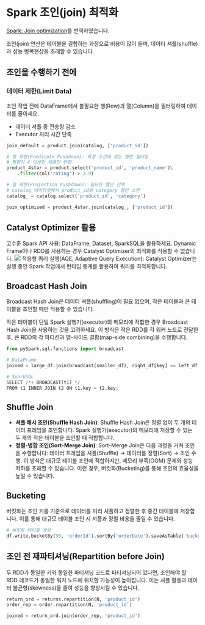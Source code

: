 # Spark 조인(join) 최적화 
[Spark: Join optimization](https://medium.com/@harkiratk/spark-join-optimization-fe02a1fb72f4)를 번역하였습니다.

조인(join) 연산은 테이블을 결합하는 과정으로 비용이 많이 들며, 데이터 셔플(shuffle)과 성능 병목현상을 초래할 수 있습니다.
## 조인을 수행하기 전에

### 데이터 제한(Limit Data) 
조인 작업 전에 DataFrame에서 불필요한 행(Row)과 열(Column)을 필터링하여 데이터를 줄이세요.
- 데이터 셔플 중 전송량 감소
- Executor 처리 시간 단축

```python
join_default = product.join(catalog, ['product_id'])

# 행 제한(Predicate Pushdown): 특정 조건에 맞는 행만 필터링
# 평점이 4 이상인 제품만 반환
product_4star = product.select('product_id', 'product_name')\
	.filter(col('rating') > 3.9)

# 열 제한(Projection Pushdown): 필요한 열만 선택
# catalog 데이터셋에서 product_id와 category 열만 스캔
catalog_ = catalog.select('product_id', 'category')

join_optimized = product_4star.join(catalog_, ['product_id'])
```
## Catalyst Optimizer 활용
고수준 Spark API 사용: DataFrame, Dataset, SparkSQL을 활용하세요. Dynamic Frame이나 RDD를 사용하는 경우 Catalyst Optimizer의 최적화를 적용할 수 없습니다.
![](https://miro.medium.com/v2/resize:fit:1400/1*-kbjC1s-8aDwAPFPUDc5GA.png)
적응형 쿼리 실행(AQE, Adaptive Query Execution): Catalyst Optimizer는 실행 중인 Spark 작업에서 런타임 통계를 활용하여 쿼리를 최적화합니다.
## Broadcast Hash Join
Broadcast Hash Join은 데이터 셔플(shuffling)이 필요 없으며, 작은 테이블과 큰 테이블을 조인할 때만 적용할 수 있습니다.

작은 테이블이 단일 Spark 실행기(executor)의 메모리에 적합한 경우 Broadcast Hash Join을 사용하는 것을 고려하세요. 이 방식은 작은 RDD를 각 워커 노드로 전달한 후, 큰 RDD의 각 파티션과 맵-사이드 결합(map-side combining)을 수행합니다.
    
```python
from pySpark.sql.functions import broadcast

# DataFrame
joined = large_df.join(broadcast(smaller_df), right_df[key] == left_df[key], how='inner')

# SparkSQL
SELECT /*+ BROADCAST(t1) */ 
FROM t1 INNER JOIN t2 ON t1.key = t2.key;
```

## Shuffle Join
- **셔플 해시 조인(Shuffle Hash Join)**: Shuffle Hash Join은 정렬 없이 두 개의 데이터 프레임을 조인합니다. Spark 실행기(executor)의 메모리에 저장할 수 있는 두 개의 작은 테이블을 조인할 때 적합합니다.
- **정렬-병합 조인(Sort-Merge Join)**: Sort-Merge Join은 다음 과정을 거쳐 조인을 수행합니다:  데이터 프레임을 셔플(Shuffle) → 데이터를 정렬(Sort) → 조인 수행. 이 방식은 대규모 테이블 조인에 적합하지만, 메모리 부족(OOM) 문제와 성능 저하를 초래할 수 있습니다.  이런 경우, 버킷화(Bucketing)를 통해 조인의 효율성을 높일 수 있습니다.
## Bucketing
버킷화는 조인 키를 기준으로 데이터를 미리 셔플하고 정렬한 후 중간 테이블에 저장합니다. 이를 통해 대규모 테이블 조인 시 셔플과 정렬 비용을 줄일 수 있습니다.
```python
# 버킷화 테이블 생성
df.write.bucketBy(30, 'orderId').sortBy('orderDate').saveAsTable('bucketedOrder')
```
## 조인 전 재파티셔닝(Repartition before Join)
두 RDD가 동일한 키와 동일한 파티셔닝 코드로 파티셔닝되어 있다면, 조인해야 할 RDD 레코드가 동일한 워커 노드에 위치할 가능성이 높아집니다. 이는 셔플 활동과 데이터 불균형(skewness)을 줄여 성능을 향상시킬 수 있습니다.
```python
return_ord = returns.repartition(N, 'product_id')
order_rep = order.repartition(N, 'product_id')

joined = return_ord.join(order_rep, 'product_id')
```
